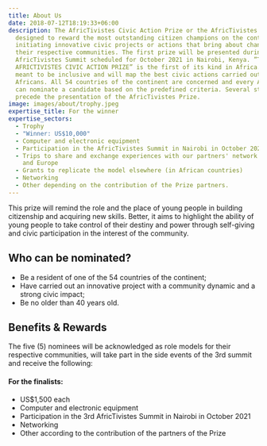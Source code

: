 ```yaml
---
title: About Us
date: 2018-07-12T18:19:33+06:00
description: The AfricTivistes Civic Action Prize or the AfricTivistes Prize is
  designed to reward the most outstanding citizen champions on the continent for
  initiating innovative civic projects or actions that bring about change in
  their respective communities. The first prize will be presented during the 3rd
  AfricTivistes Summit scheduled for October 2021 in Nairobi, Kenya. ”The
  AFRICTIVISTES CIVIC ACTION PRIZE” is the first of its kind in Africa. It is
  meant to be inclusive and will map the best civic actions carried out by young
  Africans. All 54 countries of the continent are concerned and every African
  can nominate a candidate based on the predefined criteria. Several steps will
  precede the presentation of the AfricTivistes Prize.
image: images/about/trophy.jpeg
expertise_title: For the winner
expertise_sectors:
  - Trophy
  - "Winner: US$10,000"
  - Computer and electronic equipment
  - Participation in the AfricTivistes Summit in Nairobi in October 2021
  - Trips to share and exchange experiences with our partners' network in Africa
    and Europe
  - Grants to replicate the model elsewhere (in African countries)
  - Networking
  - Other depending on the contribution of the Prize partners.
---
```

This prize will remind the role and the place of young people in building citizenship and acquiring  new skills. Better, it aims to highlight the ability of young people to take control of their destiny and power through self-giving and civic participation in the interest of the community.

## Who can be nominated?

* Be a resident of one of the 54 countries of the continent;
* Have carried out an innovative project with a community dynamic and a strong civic impact;
* Be no older than 40 years old.

## Benefits & Rewards

 The five (5) nominees will be acknowledged as   role models for their respective communities, will take part in the side events of the 3rd summit and receive the following:

#### For the finalists:

* US$1,500 each
* Computer and electronic equipment
* Participation in the 3rd AfricTivistes Summit in Nairobi in October 2021
* Networking
* Other according to the contribution of the partners of the Prize
